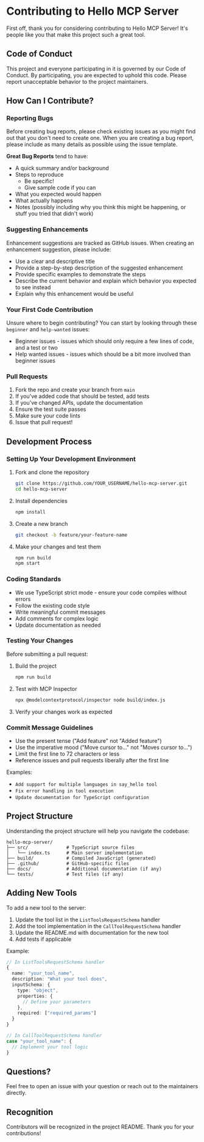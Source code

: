# Contributing to Hello MCP Server

First off, thank you for considering contributing to Hello MCP Server! It's people like you that make this project such a great tool.

## Code of Conduct

This project and everyone participating in it is governed by our Code of Conduct. By participating, you are expected to uphold this code. Please report unacceptable behavior to the project maintainers.

## How Can I Contribute?

### Reporting Bugs

Before creating bug reports, please check existing issues as you might find out that you don't need to create one. When you are creating a bug report, please include as many details as possible using the issue template.

**Great Bug Reports** tend to have:

- A quick summary and/or background
- Steps to reproduce
  - Be specific!
  - Give sample code if you can
- What you expected would happen
- What actually happens
- Notes (possibly including why you think this might be happening, or stuff you tried that didn't work)

### Suggesting Enhancements

Enhancement suggestions are tracked as GitHub issues. When creating an enhancement suggestion, please include:

- Use a clear and descriptive title
- Provide a step-by-step description of the suggested enhancement
- Provide specific examples to demonstrate the steps
- Describe the current behavior and explain which behavior you expected to see instead
- Explain why this enhancement would be useful

### Your First Code Contribution

Unsure where to begin contributing? You can start by looking through these `beginner` and `help-wanted` issues:

- Beginner issues - issues which should only require a few lines of code, and a test or two
- Help wanted issues - issues which should be a bit more involved than beginner issues

### Pull Requests

1. Fork the repo and create your branch from `main`
2. If you've added code that should be tested, add tests
3. If you've changed APIs, update the documentation
4. Ensure the test suite passes
5. Make sure your code lints
6. Issue that pull request!

## Development Process

### Setting Up Your Development Environment

1. Fork and clone the repository
   ```bash
   git clone https://github.com/YOUR_USERNAME/hello-mcp-server.git
   cd hello-mcp-server
   ```

2. Install dependencies
   ```bash
   npm install
   ```

3. Create a new branch
   ```bash
   git checkout -b feature/your-feature-name
   ```

4. Make your changes and test them
   ```bash
   npm run build
   npm start
   ```

### Coding Standards

- We use TypeScript strict mode - ensure your code compiles without errors
- Follow the existing code style
- Write meaningful commit messages
- Add comments for complex logic
- Update documentation as needed

### Testing Your Changes

Before submitting a pull request:

1. Build the project
   ```bash
   npm run build
   ```

2. Test with MCP Inspector
   ```bash
   npx @modelcontextprotocol/inspector node build/index.js
   ```

3. Verify your changes work as expected

### Commit Message Guidelines

- Use the present tense ("Add feature" not "Added feature")
- Use the imperative mood ("Move cursor to..." not "Moves cursor to...")
- Limit the first line to 72 characters or less
- Reference issues and pull requests liberally after the first line

Examples:
- `Add support for multiple languages in say_hello tool`
- `Fix error handling in tool execution`
- `Update documentation for TypeScript configuration`

## Project Structure

Understanding the project structure will help you navigate the codebase:

```
hello-mcp-server/
├── src/              # TypeScript source files
│   └── index.ts      # Main server implementation
├── build/            # Compiled JavaScript (generated)
├── .github/          # GitHub-specific files
├── docs/             # Additional documentation (if any)
└── tests/            # Test files (if any)
```

## Adding New Tools

To add a new tool to the server:

1. Update the tool list in the `ListToolsRequestSchema` handler
2. Add the tool implementation in the `CallToolRequestSchema` handler
3. Update the README.md with documentation for the new tool
4. Add tests if applicable

Example:
```typescript
// In ListToolsRequestSchema handler
{
  name: "your_tool_name",
  description: "What your tool does",
  inputSchema: {
    type: "object",
    properties: {
      // Define your parameters
    },
    required: ["required_params"]
  }
}

// In CallToolRequestSchema handler
case "your_tool_name": {
  // Implement your tool logic
}
```

## Questions?

Feel free to open an issue with your question or reach out to the maintainers directly.

## Recognition

Contributors will be recognized in the project README. Thank you for your contributions!